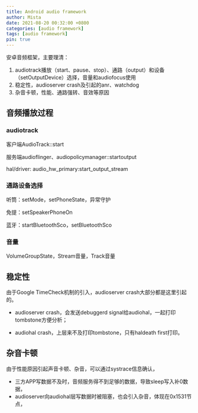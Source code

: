 ```yaml
---
title: Android audio framework
author: Mista
date: 2021-08-20 00:32:00 +0800
categories: [audio framework]
tags: [audio framework]
pin: true
---
```


安卓音频框架，主要理清：

1. audiotrack播放（start、pause、stop）、通路（output）和设备（setOutputDevice）选择，音量和audiofocus使用
2. 稳定性，audioserver crash及引起的anr、watchdog
3. 杂音卡顿，性能、通路强转、音效等原因

## 音频播放过程

### audiotrack

客户端AudioTrack::start

服务端audioflinger、audiopolicymanager::startoutput

hal/driver: audio_hw_primary:start_output_stream

### 通路设备选择

听筒：setMode，setPhoneState，异常守护

免提：setSpeakerPhoneOn

蓝牙：startBluetoothSco，setBluetoothSco

### 音量

VolumeGroupState，Stream音量，Track音量

## 稳定性

由于Google TimeCheck机制的引入，audioserver crash大部分都是这里引起的。

* audioserver crash，会发送debuggerd signal给audiohal，一起打印tombstone方便分析；

* audiohal crash，上层来不及打印tombstone，只有haldeath first打印。

## 杂音卡顿

由于性能原因引起声音卡顿、杂音，可以通过systrace信息确认，

*  三方APP写数据不及时，音频服务得不到足够的数据，导致sleep写入补0数据，
* audioserver向audiohal层写数据时被阻塞，也会引入杂音，体现在0x1531节点，
